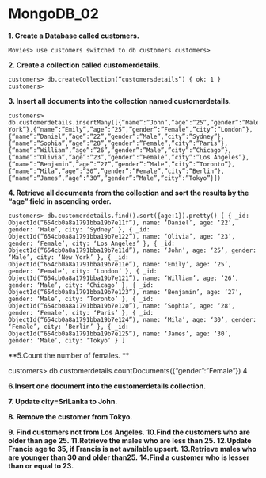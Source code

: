# MongoDB_02
**1. Create a Database called customers.**

    Movies> use customers switched to db customers customers>
    
**2. Create a collection called customerdetails.**

    customers> db.createCollection(“customersdetails”) { ok: 1 } customers>

**3. Insert all documents into the collection named   customerdetails.**

    customers> db.customerdetails.insertMany([{“name”:”John”,”age”:”25”,”gender”:”Male”,”city”:”New York”},{“name”:”Emily”,”age”:”25”,”gender”:”Female”,”city”:”London”},            {“name”:”Daniel”,”age”:”22”,”gender”:”Male”,”city”:”Sydney”},{“name”:”Sophia”,”age”:”28”,”gender”:”Female”,”city”:”Paris”},{“name”:”William”,”age”:”26”,”gender”:”Male”,”city”:”Chicago”},{“name”:”Olivia”,”age”:”23”,”gender”:”Female”,”city”:”Los Angeles”},{“name”:”Benjamin”,”age”:”27”,”gender”:”Male”,”city”:”Toronto”},{“name”:”Mila”,”age”:”30”,”gender”:”Female”,”city”:”Berlin”},{“name”:”James”,”age”:”30”,”gender”:”Male”,”city”:”Tokyo”}]) 

**4. Retrieve all documents from the collection and sort the results by the “age” field    in ascending order.**

    customers> db.customerdetails.find().sort({age:1}).pretty() [ { _id: ObjectId(“654cb0a8a1791bba19b7e11f”), name: ‘Daniel’, age: ‘22’, gender: ‘Male’, city: ‘Sydney’ }, { _id:     ObjectId(“654cb0a8a1791bba19b7e122”), name: ‘Olivia’, age: ‘23’, gender: ‘Female’, city: ‘Los Angeles’ }, { _id: ObjectId(“654cb0a8a1791bba19b7e11d”), name: ‘John’, age: ‘25’, gender: ‘Male’, city: ‘New York’ }, { _id: ObjectId(“654cb0a8a1791bba19b7e11e”), name: ‘Emily’, age: ‘25’, gender: ‘Female’, city: ‘London’ }, { _id: ObjectId(“654cb0a8a1791bba19b7e121”), name: ‘William’, age: ‘26’, gender: ‘Male’, city: ‘Chicago’ }, { _id: ObjectId(“654cb0a8a1791bba19b7e123”), name: ‘Benjamin’, age: ‘27’, gender: ‘Male’, city: ‘Toronto’ }, { _id: ObjectId(“654cb0a8a1791bba19b7e120”), name: ‘Sophia’, age: ‘28’, gender: ‘Female’, city: ‘Paris’ }, { _id: ObjectId(“654cb0a8a1791bba19b7e124”), name: ‘Mila’, age: ‘30’, gender: ‘Female’, city: ‘Berlin’ }, { _id: ObjectId(“654cb0a8a1791bba19b7e125”), name: ‘James’, age: ‘30’, gender: ‘Male’, city: ‘Tokyo’ } ]

**5.Count the number of females. **

customers> db.customerdetails.countDocuments({“gender”:”Female”}) 4




**6.Insert one document into the customerdetails collection.**

**7. Update city=SriLanka to John.**

**8. Remove the customer from Tokyo.**

**9. Find customers not from Los Angeles.**
**10.Find the customers who are older than age 25.**
**11.Retrieve the males who are less than 25.**
**12.Update Francis age to 35, if Francis is not available upsert.**
**13.Retrieve males who are younger than 30 and older than25.**
**14.Find a customer who is lesser than or equal to 23.**

